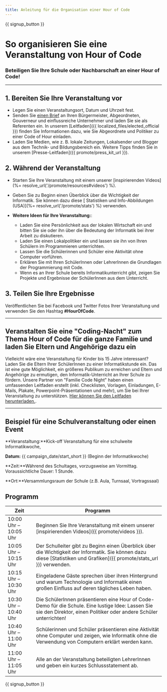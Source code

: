 ```yaml
---
title: Anleitung für die Organisation einer Hour of Code
---
```


{{ signup_button }}

# So organisieren Sie eine Veranstaltung von Hour of Code

### Beteiligen Sie Ihre Schule oder Nachbarschaft an einer Hour of Code!

* * *

## 1. Bereiten Sie Ihre Veranstaltung vor

- Legen Sie einen Veranstaltungsort, Datum und Uhrzeit fest.
- Senden Sie [einen Brief](https://hourofcode.com/promote/resources#sample-emails) an Ihren Bürgermeister, Abgeordneten, Gouverneur und einflussreiche Unternehmer und laden Sie sie als Referenten ein. In unserem [Leitfaden]({{ localized_files/elected_official }}) finden Sie Informationen dazu, wie Sie Abgeordnete und Politiker zu einer Code of Hour einladen.
- Laden Sie Medien, wie z. B. lokale Zeitungen, Lokalsender und Blogger aus dem Technik- und Bildungsbereich ein. Weitere Tipps finden Sie in unserem [Presse-Leitfaden]({{ promote/press_kit_url }}).

## 2. Während der Veranstaltung

- Starten Sie Ihre Veranstaltung mit einem unserer [inspirierenden Videos](%= resolve_url('/promote/resources#videos') %).
- Geben Sie zu Beginn einen Überblick über die Wichtigkeit der Informatik. Sie können dazu diese [ Statistiken und Info-Abbildungen (USA)](%= resolve_url('/promote/stats') %) verwenden.   
      
    
- **Weitere Ideen für Ihre Veranstaltung:**: 
    - Laden Sie eine Persönlichkeit aus der lokalen Wirtschaft ein und bitten Sie sie oder ihn über die Bedeutung der Informatik bei ihrer Arbeit zu diskutieren.
    - Laden Sie einen Lokalpolitiker ein und lassen sie ihn von Ihren Schülern im Programmieren unterrichten.
    - Lassen Sie die Schülerinnen und Schüler eine Aktivität ohne Computer vorführen.
    - Erklären Sie mit Ihren SchülerInnen oder LehrerInnen die Grundlagen der Programmierung mit Code.
    - Wenn es an Ihrer Schule bereits Informatikunterricht gibt, zeigen Sie Projekte und Ergebnisse der SchülerInnen aus dem Unterricht.

## 3. Teilen Sie Ihre Ergebnisse

Veröffentlichen Sie bei Facebook und Twitter Fotos Ihrer Veranstaltung und verwenden Sie den Hashtag **#HourOfCode**.

* * *

## Veranstalten Sie eine "Coding-Nacht" zum Thema Hour of Code für die ganze Familie und laden Sie Eltern und Angehörige dazu ein

Vielleicht wäre eine Veranstaltung für Kinder bis 15 Jahre interessant? Laden Sie die Eltern Ihrer SchülerInnen zu einer Informatikstunde ein. Das ist eine gute Möglichkeit, ein größeres Publikum zu erreichen und Eltern und Angehörige zu ermutigen, den Informatik-Unterricht an Ihrer Schule zu fördern. Unsere Partner von "Familie Code Night" haben einen umfassenden Leitfaden erstellt (inkl. Checklisten, Vorlagen, Einladungen, E-Mails, Plakate, Powerpoint-Präsentationen und mehr), um Sie bei Ihrer Veranstaltung zu unterstützen. [Hier können Sie den Leitfaden herunterladen.](http://www.familycodenight.org/DownloadCodeDotOrg.html).

* * *

## Beispiel für eine Schulveranstaltung oder einen Event

**Veranstaltung:**Kick-off Veranstaltung für eine schulweite Informatikwoche,

**Datum:** {{ campaign_date/start_short }} (Beginn der Informatikwoche)

**Zeit:**Während des Schultages, vorzugsweise am Vormittag. Voraussichtliche Dauer: 1 Stunde.

**Ort:**Versammlungsraum der Schule (z.B. Aula, Turnsaal, Vortragssaal)

## Programm

| Zeit                  | Programm                                                                                                                                                                 |
| --------------------- | ------------------------------------------------------------------------------------------------------------------------------------------------------------------------ |
| 10:00 Uhr – 10:05 Uhr | Beginnen Sie Ihre Veranstaltung mit einem unserer [inspirierenden Videos]({{ promote/videos }}).                                                                         |
| 10:05 Uhr – 10:15 Uhr | Der Schulleiter gibt zu Beginn einen Überblick über die Wichtigkeit der Informatik. Sie können dazu diese [Statistiken und Grafiken]({{ promote/stats_url }}) verwenden. |
| 10:15 Uhr – 10:30 Uhr | Eingeladene Gäste sprechen über ihren Hintergrund und warum Technologie und Informatik einen großen Einfluss auf deren tägliches Leben haben.                            |
| 10:30 Uhr – 10:40 Uhr | Die SchülerInnen präsentieren eine Hour of Code-Demo für die Schule. Eine lustige Idee: Lassen Sie sie den Direktor, einen Politiker oder andere Schüler unterrichten!   |
| 10:40 Uhr – 11:00 Uhr | Schülerinnen und Schüler präsentieren eine Aktivität ohne Computer und zeigen, wie Informatik ohne die Verwendung von Computern erklärt werden kann.                     |
| 11:00 Uhr – 11:05 Uhr | Alle an der Veranstaltung beteiligten LehrerInnen und geben ein kurzes Schlussstatement ab.                                                                              |

{{ signup_button }}